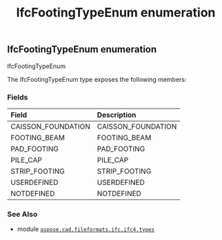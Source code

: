 ﻿---
title: IfcFootingTypeEnum enumeration
second_title: Aspose.CAD for Python via .NET API References
description: 
type: docs
weight: 2820
url: /aspose.cad.fileformats.ifc.ifc4.types/ifcfootingtypeenum/
is_root: false
---

## IfcFootingTypeEnum enumeration

IfcFootingTypeEnum



The IfcFootingTypeEnum type exposes the following members:

### Fields
| Field | Description |
| :- | :- |
| CAISSON_FOUNDATION | CAISSON_FOUNDATION |
| FOOTING_BEAM | FOOTING_BEAM |
| PAD_FOOTING | PAD_FOOTING |
| PILE_CAP | PILE_CAP |
| STRIP_FOOTING | STRIP_FOOTING |
| USERDEFINED | USERDEFINED |
| NOTDEFINED | NOTDEFINED |



### See Also
* module [`aspose.cad.fileformats.ifc.ifc4.types`](..)
